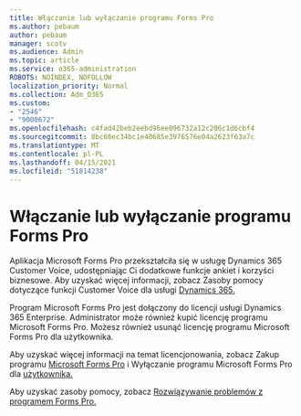 ```yaml
---
title: Włączanie lub wyłączanie programu Forms Pro
ms.author: pebaum
author: pebaum
manager: scotv
ms.audience: Admin
ms.topic: article
ms.service: o365-administration
ROBOTS: NOINDEX, NOFOLLOW
localization_priority: Normal
ms.collection: Adm_O365
ms.custom:
- "2546"
- "9000672"
ms.openlocfilehash: c4fad42beb2eebd96ee096732a12c206c1d6cbf4
ms.sourcegitcommit: 8bc60ec34bc1e40685e3976576e04a2623f63a7c
ms.translationtype: MT
ms.contentlocale: pl-PL
ms.lasthandoff: 04/15/2021
ms.locfileid: "51814238"
---
```

# <a name="enable-or-disable-forms-pro"></a>Włączanie lub wyłączanie programu Forms Pro

Aplikacja Microsoft Forms Pro przekształciła się w usługę Dynamics 365 Customer Voice, udostępniając Ci dodatkowe funkcje ankiet i korzyści biznesowe. Aby uzyskać więcej informacji, zobacz Zasoby pomocy dotyczące funkcji Customer Voice dla usługi [Dynamics 365.](https://go.microsoft.com/fwlink/p/?linkid=2128357)  

Program Microsoft Forms Pro jest dołączony do licencji usługi Dynamics 365 Enterprise. Administrator może również kupić licencję programu Microsoft Forms Pro. Możesz również usunąć licencję programu Microsoft Forms Pro dla użytkownika.  

Aby uzyskać więcej informacji na temat licencjonowania, zobacz Zakup programu [Microsoft Forms Pro](https://docs.microsoft.com/forms-pro/purchase#purchase-microsoft-forms-pro-for-users-in-a-dynamics-365-tenant) i Wyłączanie programu Microsoft Forms Pro dla [użytkownika.](https://docs.microsoft.com/forms-pro/purchase#disable-microsoft-forms-pro-for-a-user-1)
  
Aby uzyskać zasoby pomocy, zobacz [Rozwiązywanie problemów z programem Forms Pro.](https://docs.microsoft.com/forms-pro/troubleshoot)